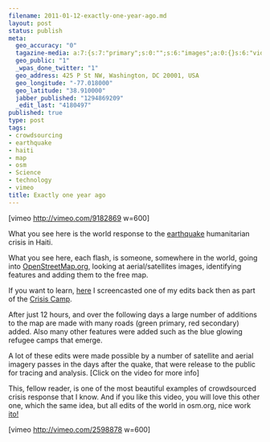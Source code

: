 ```yaml
--- 
filename: 2011-01-12-exactly-one-year-ago.md
layout: post
status: publish
meta: 
  geo_accuracy: "0"
  tagazine-media: a:7:{s:7:"primary";s:0:"";s:6:"images";a:0:{}s:6:"videos";a:0:{}s:11:"image_count";s:1:"0";s:6:"author";s:7:"4180497";s:7:"blog_id";s:7:"8438084";s:9:"mod_stamp";s:19:"2011-01-12 02:09:38";}
  geo_public: "1"
  _wpas_done_twitter: "1"
  geo_address: 425 P St NW, Washington, DC 20001, USA
  geo_longitude: "-77.018000"
  geo_latitude: "38.910000"
  jabber_published: "1294869209"
  _edit_last: "4180497"
published: true
type: post
tags: 
- crowdsourcing
- earthquake
- haiti
- map
- osm
- Science
- technology
- vimeo
title: Exactly one year ago
---
```

[vimeo http://vimeo.com/9182869 w=600]

<!--more-->

What you see here is the world response to the <a href="http://en.wikipedia.org/wiki/2010_Haiti_earthquake">earthquake</a> humanitarian crisis in Haiti.

What you see here, each flash, is someone, somewhere in the world, going into <a href="http://www.OpenStreetMap.org">OpenStreetMap.org</a>, looking at aerial/satellites images, identifying features and adding them to the free map.

If you want to learn, <a href="http://screenr.com/KO1">here</a> I screencasted one of my edits back then as part of the <a href="http://wiki.crisiscommons.org/index.php?title=Haiti/2010_Earthquake">Crisis Camp</a>.

After just 12 hours, and over the following days a large number of additions to the map are made with many roads (green primary, red secondary) added.  Also many other features were added such as the blue glowing refugee camps that emerge.

A lot of these edits were made possible by a number of satellite and aerial imagery passes in the days after the quake, that were release to the public for tracing and analysis. [Click on the video for more info]

This, fellow reader, is one of the most beautiful examples of crowdsourced crisis response that I know. And if you like this video, you will love this other one, which the same idea, but all edits of the world in osm.org, nice work <a href="https://itoworld.com">ito!</a>

[vimeo http://vimeo.com/2598878 w=600]
